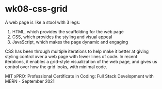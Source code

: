 # wk08-css-grid

A web page is like a stool with 3 legs:
1. HTML, which provides the scaffolding for the web page
2. CSS, which provides the styling and visual appeal
3. JavaScript, which makes the page dynamic and engaging

CSS has been through multiple iterations to help make it better at giving styling control over a web page with fewer lines of code.  In recent iterations, it enables a grid-style visualization of the web page, and gives us control over how the grid looks, with minimal code.

MIT xPRO: Professional Certificate in Coding: Full Stack Development with MERN - September 2021
